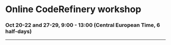 # Online CodeRefinery workshop

### Oct 20-22 and 27-29, 9:00 - 13:00 (Central European Time, 6 half-days)

---
